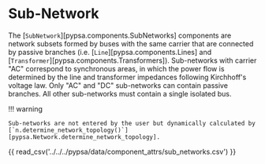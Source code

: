 # Sub-Network

The [`SubNetwork`][pypsa.components.SubNetworks] components are network subsets formed by buses with the same
carrier that are connected by passive branches (i.e. [`Line`][pypsa.components.Lines] and [`Transformer`][pypsa.components.Transformers]).
Sub-networks with carrier "AC" correspond to synchronous areas, in which the
power flow is determined by the line and transformer impedances following
Kirchhoff's voltage law. Only "AC" and "DC" sub-networks can contain passive
branches. All other sub-networks must contain a single isolated bus.

!!! warning

    Sub-networks are not entered by the user but dynamically calculated by
    [`n.determine_network_topology()`][pypsa.Network.determine_network_topology].

{{ read_csv('../../../pypsa/data/component_attrs/sub_networks.csv') }}
